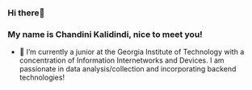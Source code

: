 ### Hi there👋 
### My name is Chandini Kalidindi, nice to meet you!



- 🔭 I’m currently a junior at the Georgia Institute of Technology with a concentration of Information Internetworks and Devices. I am passionate in data analysis/collection and incorporating backend technologies!



